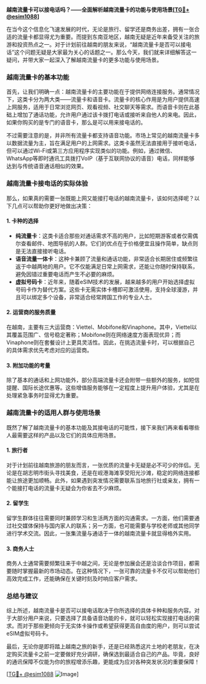 **越南流量卡可以接电话吗？——全面解析越南流量卡的功能与使用场景[[TG💪+ @esim1088](https://t.me/s/esim1088)]**

在当今这个信息化飞速发展的时代，无论是旅行、留学还是商务出差，拥有一张合适的流量卡都显得尤为重要。而提到东南亚地区，越南无疑是近年来备受关注的旅游和投资热点之一。对于计划前往越南的朋友来说，“越南流量卡是否可以接电话”这个问题无疑是大家最为关心的话题之一。那么今天，我们就来详细解答这一疑问，并带大家一起深入了解越南流量卡的更多功能与使用场景。

### 越南流量卡的基本功能

首先，让我们明确一点：越南流量卡的主要功能在于提供网络连接服务。通常情况下，这类卡分为两大类——流量卡和语音卡。流量卡的核心作用是为用户提供高速上网服务，适用于日常浏览网页、观看视频、社交聊天等需求。而语音卡则在此基础上增加了通话功能，允许用户通过该卡拨打电话或接听来自他人的来电。因此，如果你购买的是专门的语音卡，那么是可以用来接电话的。

不过需要注意的是，并非所有流量卡都支持语音功能。市场上常见的越南流量卡多以数据流量为主，旨在满足用户的上网需求。这类卡虽然无法直接用于接听电话，但可以通过Wi-Fi或第三方应用程序实现类似的功能。例如，通过微信、WhatsApp等即时通讯工具拨打VoIP（基于互联网协议的语音）电话，同样能够达到与传统语音通话相似的效果。

### 越南流量卡接电话的实际体验

那么，如果真的需要一张既能上网又能接打电话的越南流量卡，该如何选择呢？以下几点可以帮助你更好地做出决策：

#### 1. **卡种的选择**
   - **纯流量卡**：这类卡适合那些对通话需求不高的用户，比如短期游客或者仅需偶尔查看邮件、地图导航的人群。它们的优点在于价格便宜且操作简单，缺点则是无法直接接听电话。
   - **语音流量一体卡**：这种卡兼顾了流量和通话功能，非常适合长期居住或频繁往返于中越两地的用户。它不仅能满足日常上网需求，还能让你随时保持联系，避免因错过重要电话而产生不必要的麻烦。
   - **虚拟号码卡**：近年来，随着eSIM技术的发展，越来越多的用户开始选择虚拟号码卡作为替代方案。这些卡无需实体卡槽即可激活使用，支持全球漫游，并且可以绑定多个设备，非常适合经常跨国工作的专业人士。

#### 2. **运营商的服务质量**
   在越南，主要有三大运营商：Viettel、Mobifone和Vinaphone。其中，Viettel以其覆盖范围广、信号稳定著称；Mobifone则在网络速度方面表现优异；而Vinaphone则在套餐设计上更具灵活性。因此，在挑选流量卡时，可以根据自己的具体需求优先考虑对应的运营商。

#### 3. **附加功能的考量**
   除了基本的通话和上网功能外，部分高端流量卡还会附带一些额外的服务，如短信提醒、国际长途优惠等。这些增值服务能够在一定程度上提升用户体验，尤其是在处理紧急事务时显得尤为重要。

### 越南流量卡的适用人群与使用场景

既然了解了越南流量卡的基本功能及其接电话的可能性，接下来我们再来看看哪些人最需要这样的产品以及它们的具体应用场景。

#### 1. **旅行者**
   对于计划前往越南旅游的朋友而言，一张优质的流量卡无疑是必不可少的伴侣。无论是在胡志明市街头寻找美食，还是在岘港海滩享受阳光沙滩，稳定的网络连接都能让旅途更加顺畅。此外，如果遇到突发情况需要联系当地旅行社或亲友，拥有一个能接打电话的流量卡无疑会为你省去不少麻烦。

#### 2. **留学生**
   留学生群体往往需要同时兼顾学习和生活两方面的沟通需求。一方面，他们需要通过社交媒体保持与国内家人的联系；另一方面，也可能需要与学校老师或其他同学进行学术交流。因此，一张集流量与通话于一体的越南流量卡就显得格外实用。

#### 3. **商务人士**
   商务人士通常需要频繁往来于中越之间，无论是参加展会还是洽谈合作项目，都需要随时掌握最新的市场动态。在这种情况下，一张可靠的流量卡不仅可以帮助他们高效完成工作，还能确保在关键时刻及时响应客户需求。

### 总结与建议

综上所述，越南流量卡是否可以接电话取决于你所选择的具体卡种和服务内容。对于大部分用户来说，只要选择了具备语音功能的卡，就可以轻松实现接打电话的需求。而对于那些更倾向于无实体卡操作或希望获得更高自由度的用户，则可以尝试eSIM虚拟号码卡。

最后，无论你是即将踏上越南之旅的新手，还是已经熟悉这片土地的老朋友，在决定购买流量卡之前一定要做好充分调研，确保选到最适合自己的产品。毕竟，良好的通讯保障不仅能为你的旅程增添乐趣，更能成为应对各种突发状况的重要保障！

[[TG💪+ @esim1088](https://t.me/s/esim1088) ![Image](https://i.postimg.cc/4NQfJmqS/Snipaste-2025-05-13-00-14-12.png)]